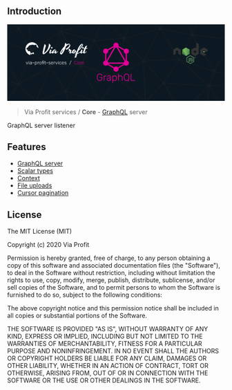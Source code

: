 ## Introduction

![via-profit-services-cover](https://github.com/via-profit-services/core/raw/master/assets/via-profit-services-cover.png)

> Via Profit services / **Core** - [GraphQL](https://graphql.org/) server

GraphQL server listener

## Features

 - [GraphQL server](./getting-started.md#basic-graphql-server)
 - [Scalar types](./scalars)
 - [Context](./context.md)
 - [File uploads](./file-uploads.md)
 - [Cursor pagination](./connections.md)

## License

The MIT License (MIT)

Copyright (c) 2020 Via Profit

Permission is hereby granted, free of charge, to any person obtaining a copy
of this software and associated documentation files (the "Software"), to deal
in the Software without restriction, including without limitation the rights
to use, copy, modify, merge, publish, distribute, sublicense, and/or sell
copies of the Software, and to permit persons to whom the Software is
furnished to do so, subject to the following conditions:

The above copyright notice and this permission notice shall be included in all
copies or substantial portions of the Software.

THE SOFTWARE IS PROVIDED "AS IS", WITHOUT WARRANTY OF ANY KIND, EXPRESS OR
IMPLIED, INCLUDING BUT NOT LIMITED TO THE WARRANTIES OF MERCHANTABILITY,
FITNESS FOR A PARTICULAR PURPOSE AND NONINFRINGEMENT. IN NO EVENT SHALL THE
AUTHORS OR COPYRIGHT HOLDERS BE LIABLE FOR ANY CLAIM, DAMAGES OR OTHER
LIABILITY, WHETHER IN AN ACTION OF CONTRACT, TORT OR OTHERWISE, ARISING FROM,
OUT OF OR IN CONNECTION WITH THE SOFTWARE OR THE USE OR OTHER DEALINGS IN THE
SOFTWARE.
